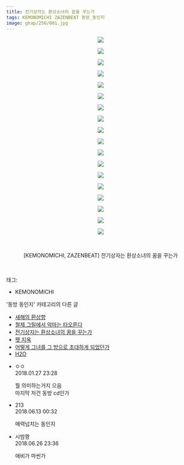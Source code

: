 ```yaml
---
title: 전기상자는 환상소녀의 꿈을 꾸는가
tags: KEMONOMICHI ZAZENBEAT 동방_동인지
image: ghap/256/001.jpg
---
```

<div class="article">
<p style="text-align: center; clear: none; float: none;"><img src="{{ site.nasurl }}/ghap/256/001.jpg"/></p>
<p style="text-align: center; clear: none; float: none;"><img src="{{ site.nasurl }}/ghap/256/002.jpg"/></p>
<p style="text-align: center; clear: none; float: none;"><img src="{{ site.nasurl }}/ghap/256/003.jpg"/></p>
<p style="text-align: center; clear: none; float: none;"><img src="{{ site.nasurl }}/ghap/256/004.jpg"/></p>
<p style="text-align: center; clear: none; float: none;"><img src="{{ site.nasurl }}/ghap/256/005.jpg"/></p>
<p style="text-align: center; clear: none; float: none;"><img src="{{ site.nasurl }}/ghap/256/006.jpg"/></p>
<p style="text-align: center; clear: none; float: none;"><img src="{{ site.nasurl }}/ghap/256/007.jpg"/></p>
<p style="text-align: center; clear: none; float: none;"><img src="{{ site.nasurl }}/ghap/256/008.jpg"/></p>
<p style="text-align: center; clear: none; float: none;"><img src="{{ site.nasurl }}/ghap/256/009.jpg"/></p>
<p style="text-align: center; clear: none; float: none;"><img src="{{ site.nasurl }}/ghap/256/010.jpg"/></p>
<p style="text-align: center; clear: none; float: none;"><img src="{{ site.nasurl }}/ghap/256/011.jpg"/></p>
<p style="text-align: center; clear: none; float: none;"><img src="{{ site.nasurl }}/ghap/256/012.jpg"/></p>
<p style="text-align: center; clear: none; float: none;"><img src="{{ site.nasurl }}/ghap/256/013.jpg"/></p>
<p style="text-align: center; clear: none; float: none;"><img src="{{ site.nasurl }}/ghap/256/014.jpg"/></p>
<p style="text-align: center; clear: none; float: none;"><img src="{{ site.nasurl }}/ghap/256/015.jpg"/></p>
<p style="text-align: center; clear: none; float: none;"><img src="{{ site.nasurl }}/ghap/256/016.jpg"/></p>
<p style="text-align: center; clear: none; float: none;"><img src="{{ site.nasurl }}/ghap/256/017.jpg"/></p>
<p style="text-align: center; clear: none; float: none;"><img src="{{ site.nasurl }}/ghap/256/018.jpg"/></p>
<p style="text-align: center; clear: none; float: none;"><br/></p>
<p style="text-align: center; clear: none; float: none;">[KEMONOMICHI, ZAZENBEAT] 전기상자는 환상소녀의 꿈을 꾸는가</p>
<p><br/></p>
</div><div class="tagTrail">
<p>태그: </p>
<ul>
<li>KEMONOMICHI</li>
</ul>
</div><div class="another">
<p>'동방 동인지' 카테고리의 다른 글</p>
<ul>
<li><a href="/2016-06-19-ghap_258">새해의 환상향</a></li>
<li><a href="/2016-06-19-ghap_257">철제 그릴에서 악마는 타오른다</a></li>
<li><a href="/2016-06-19-ghap_256">전기상자는 환상소녀의 꿈을 꾸는가</a></li>
<li><a href="/2016-06-19-ghap_255">펫 지옥</a></li>
<li><a href="/2016-06-19-ghap_254">어떻게 그녀를 그 방으로 초대하게 되었던가</a></li>
<li><a href="/2016-06-19-ghap_253">H2O</a></li>
</ul>
</div><div class="cb_module cb_fluid">
<div class="cb_wrt cb_profile">
<div class="comment">
<ul>
<li class="cb_thumb_off" id="comment15185039">
<div class="cb_comment_area">
<div class="cb_info_area">
<div class="cb_section">
<span class="cb_nick_name">ㅇㅇ</span>
</div>
<div class="cb_section">
<span class="cb_date">2018.01.27 23:28 </span>
</div>
</div>
<div class="cb_dsc_comment">
<p class="cb_dsc">
											뭘 의미하는거지 으음<br/>
마지막 저건 동방 cd인가
										</p>
</div>
</div></li>
<li class="cb_thumb_off" id="comment15269876">
<div class="cb_comment_area">
<div class="cb_info_area">
<div class="cb_section">
<span class="cb_nick_name">213</span>
</div>
<div class="cb_section">
<span class="cb_date">2018.06.13 00:32 </span>
</div>
</div>
<div class="cb_dsc_comment">
<p class="cb_dsc">
											매력넘치는 동인지<br/>
</p>
</div>
</div></li>
<li class="cb_thumb_off" id="comment15277208">
<div class="cb_comment_area">
<div class="cb_info_area">
<div class="cb_section">
<span class="cb_nick_name">시밤쾅</span>
</div>
<div class="cb_section">
<span class="cb_date">2018.06.26 23:36 </span>
</div>
</div>
<div class="cb_dsc_comment">
<p class="cb_dsc">
											애비가 마씬가
										</p>
</div>
</div></li>
</ul>
</div>
</div><!-- commentList close -->
</div>